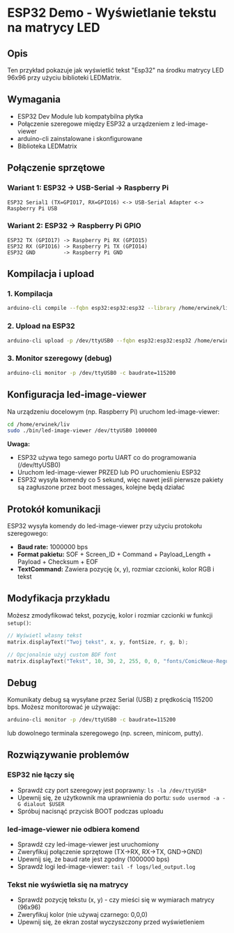 # ESP32 Demo - Wyświetlanie tekstu na matrycy LED

## Opis

Ten przykład pokazuje jak wyświetlić tekst "Esp32" na środku matrycy LED 96x96 przy użyciu biblioteki LEDMatrix.

## Wymagania

- ESP32 Dev Module lub kompatybilna płytka
- Połączenie szeregowe między ESP32 a urządzeniem z led-image-viewer
- arduino-cli zainstalowane i skonfigurowane
- Biblioteka LEDMatrix

## Połączenie sprzętowe

### Wariant 1: ESP32 -> USB-Serial -> Raspberry Pi
```
ESP32 Serial1 (TX=GPIO17, RX=GPIO16) <-> USB-Serial Adapter <-> Raspberry Pi USB
```

### Wariant 2: ESP32 -> Raspberry Pi GPIO
```
ESP32 TX (GPIO17) -> Raspberry Pi RX (GPIO15)
ESP32 RX (GPIO16) -> Raspberry Pi TX (GPIO14)
ESP32 GND         -> Raspberry Pi GND
```

## Kompilacja i upload

### 1. Kompilacja
```bash
arduino-cli compile --fqbn esp32:esp32:esp32 --library /home/erwinek/liv/LEDMatrix /home/erwinek/liv/LEDMatrix/examples/Esp32Demo
```

### 2. Upload na ESP32
```bash
arduino-cli upload -p /dev/ttyUSB0 --fqbn esp32:esp32:esp32 /home/erwinek/liv/LEDMatrix/examples/Esp32Demo
```

### 3. Monitor szeregowy (debug)
```bash
arduino-cli monitor -p /dev/ttyUSB0 -c baudrate=115200
```

## Konfiguracja led-image-viewer

Na urządzeniu docelowym (np. Raspberry Pi) uruchom led-image-viewer:

```bash
cd /home/erwinek/liv
sudo ./bin/led-image-viewer /dev/ttyUSB0 1000000
```

**Uwaga:**  
- ESP32 używa tego samego portu UART co do programowania (/dev/ttyUSB0)
- Uruchom led-image-viewer PRZED lub PO uruchomieniu ESP32  
- ESP32 wysyła komendy co 5 sekund, więc nawet jeśli pierwsze pakiety są zagłuszone przez boot messages, kolejne będą działać

## Protokół komunikacji

ESP32 wysyła komendy do led-image-viewer przy użyciu protokołu szeregowego:

- **Baud rate:** 1000000 bps
- **Format pakietu:** SOF + Screen_ID + Command + Payload_Length + Payload + Checksum + EOF
- **TextCommand:** Zawiera pozycję (x, y), rozmiar czcionki, kolor RGB i tekst

## Modyfikacja przykładu

Możesz zmodyfikować tekst, pozycję, kolor i rozmiar czcionki w funkcji `setup()`:

```cpp
// Wyświetl własny tekst
matrix.displayText("Twoj tekst", x, y, fontSize, r, g, b);

// Opcjonalnie użyj custom BDF font
matrix.displayText("Tekst", 10, 30, 2, 255, 0, 0, "fonts/ComicNeue-Regular-20.bdf");
```

## Debug

Komunikaty debug są wysyłane przez Serial (USB) z prędkością 115200 bps. Możesz monitorować je używając:

```bash
arduino-cli monitor -p /dev/ttyUSB0 -c baudrate=115200
```

lub dowolnego terminala szeregowego (np. screen, minicom, putty).

## Rozwiązywanie problemów

### ESP32 nie łączy się
- Sprawdź czy port szeregowy jest poprawny: `ls -la /dev/ttyUSB*`
- Upewnij się, że użytkownik ma uprawnienia do portu: `sudo usermod -a -G dialout $USER`
- Spróbuj nacisnąć przycisk BOOT podczas uploadu

### led-image-viewer nie odbiera komend
- Sprawdź czy led-image-viewer jest uruchomiony
- Zweryfikuj połączenie sprzętowe (TX->RX, RX->TX, GND->GND)
- Upewnij się, że baud rate jest zgodny (1000000 bps)
- Sprawdź logi led-image-viewer: `tail -f logs/led_output.log`

### Tekst nie wyświetla się na matrycy
- Sprawdź pozycję tekstu (x, y) - czy mieści się w wymiarach matrycy (96x96)
- Zweryfikuj kolor (nie używaj czarnego: 0,0,0)
- Upewnij się, że ekran został wyczyszczony przed wyświetleniem

